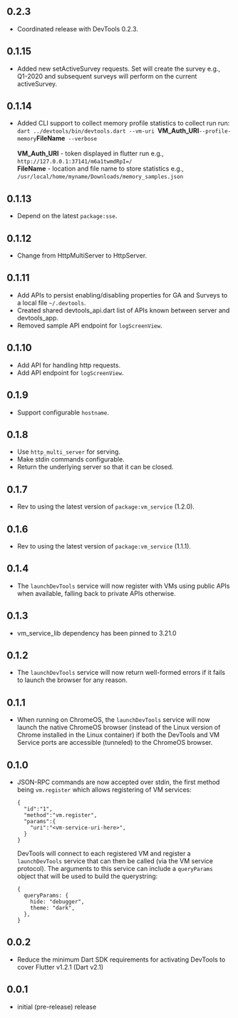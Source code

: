 ## 0.2.3
- Coordinated release with DevTools 0.2.3.

## 0.1.15
- Added new setActiveSurvey requests.  Set will create the survey e.g., Q1-2020 and subsequent surveys will perform on the current activeSurvey.

## 0.1.14
- Added CLI support to collect memory profile statistics to collect run run:</br>
`dart ../devtools/bin/devtools.dart --vm-uri `**VM_Auth_URI**` --profile-memory `**FileName**` --verbose`</br></br>
**VM_Auth_URI** \- token displayed in flutter run e.g., `http://127.0.0.1:37141/m6a1twmdRpI=/`</br>**FileName** \- location and file name to store statistics e.g., `/usr/local/home/myname/Downloads/memory_samples.json`

## 0.1.13
- Depend on the latest `package:sse`.

## 0.1.12
- Change from HttpMultiServer to HttpServer.

## 0.1.11
- Add APIs to persist enabling/disabling properties for GA and Surveys to a local file `~/.devtools`.
- Created shared devtools_api.dart list of APIs known between server and devtools_app.
- Removed sample API endpoint for `logScreenView`.

## 0.1.10
- Add API for handling http requests.
- Add API endpoint for `logScreenView`.

## 0.1.9

- Support configurable `hostname`.

## 0.1.8

- Use `http_multi_server` for serving.
- Make stdin commands configurable.
- Return the underlying server so that it can be closed.

## 0.1.7

- Rev to using the latest version of `package:vm_service` (1.2.0).

## 0.1.6

- Rev to using the latest version of `package:vm_service` (1.1.1).

## 0.1.4
- The `launchDevTools` service will now register with VMs using public APIs when available, falling back to private APIs otherwise.

## 0.1.3
- vm_service_lib dependency has been pinned to 3.21.0

## 0.1.2
- The `launchDevTools` service will now return well-formed errors if it fails to
  launch the browser for any reason.

## 0.1.1
- When running on ChromeOS, the `launchDevTools` service will now launch the native
  ChromeOS browser (instead of the Linux version of Chrome installed in the Linux
  container) if both the DevTools and VM Service ports are accessible (tunneled)
  to the ChromeOS browser.

## 0.1.0
- JSON-RPC commands are now accepted over stdin, the first method being `vm.register` which allows registering of VM services:
  ```
  {
    "id":"1",
    "method":"vm.register",
    "params":{
      "uri":"<vm-service-uri-here>",
    }
  }
  ```
  DevTools will connect to each registered VM and register a `launchDevTools` service that can then be called (via the VM service protocol). The arguments to this service can include a `queryParams` object that will be used to build the querystring:
  ```
  {
    queryParams: {
      hide: "debugger",
      theme: "dark",
    },
  }
  ```

## 0.0.2
* Reduce the minimum Dart SDK requirements for activating DevTools to cover Flutter v1.2.1 (Dart v2.1)

## 0.0.1
- initial (pre-release) release
